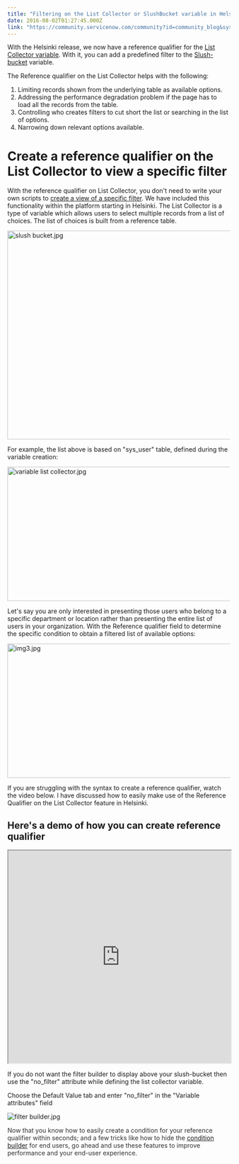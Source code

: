 ```yaml
---
title: "Filtering on the List Collector or SlushBucket variable in Helsinki"
date: 2016-08-02T01:27:45.000Z
link: "https://community.servicenow.com/community?id=community_blog&sys_id=2c6d6a29dbd0dbc01dcaf3231f96197b"
---
```

<p>With the Helsinki release, we now have a reference qualifier for the <a title="ocs.servicenow.com/bundle/helsinki-it-service-management/page/product/service-catalog-management/reference/r_VariableTypes.html" href="https://docs.servicenow.com/bundle/helsinki-it-service-management/page/product/service-catalog-management/reference/r_VariableTypes.html">List Collector variable</a>. With it, you can add a predefined filter to the <a title="ocs.servicenow.com/bundle/helsinki-servicenow-platform/page/use/common-ui-elements/task/t_UseSlushbuckets.html" href="https://docs.servicenow.com/bundle/helsinki-servicenow-platform/page/use/common-ui-elements/task/t_UseSlushbuckets.html">Slush-bucket</a> variable.</p><p></p><p>The Reference qualifier on the List Collector helps with the following:</p><ol style="list-style-type: decimal;"><li>Limiting records shown from the underlying table as available options.</li><li>Addressing the performance degradation problem if the page has to load all the records from the table.</li><li>Controlling who creates filters to cut short the list or searching in the list of options.</li><li>Narrowing down relevant options available.</li></ol><p></p><h1>Create a reference qualifier on the List Collector to view a specific filter</h1><p>With the reference qualifier on List Collector, you don't need to write your own scripts to <a title="" _jive_internal="true" href="/community?id=community_question&sys_id=76bf3a6ddb58dbc01dcaf3231f961993">create a view of a specific filter</a>. We have included this functionality within the platform starting in Helsinki. The List Collector is a type of variable which allows users to select multiple records from a list of choices. The list of choices is built from a reference table.</p><p><img   alt="slush bucket.jpg" class="image-10 jive-image" src="12fc8d0adbd41b04ed6af3231f9619c3.iix" style="width: 620px; height: 471px; display: block; margin-left: auto; margin-right: auto;"/></p><p></p><p>For example, the list above is based on "sys_user" table, defined during the variable creation:</p><p><img   alt="variable list collector.jpg" class="image-11 jive-image" src="695ea80adb585f048c8ef4621f961935.iix" style="width: 620px; height: 303px; display: block; margin-left: auto; margin-right: auto;"/></p><p>Let's say you are only interested in presenting those users who belong to a specific department or location rather than presenting the entire list of users in your organization. With the Reference qualifier field to determine the specific condition to obtain a filtered list of available options:</p><p><img   alt="img3.jpg" class="image-12 jive-image" src="d0fa0082db109fc03eb27a9e0f961969.iix" style="width: 620px; height: 303px; display: block; margin-left: auto; margin-right: auto;"/></p><p></p><p>If you are struggling with the syntax to create a reference qualifier, watch the video below. I have discussed how to easily make use of the Reference Qualifier on the List Collector feature in Helsinki.</p><p></p><h2>Here's a demo of how you can create reference qualifier</h2><p></p><p><iframe id='video_tinymce_8624' style='width: 100%; height: 480px;' src=https://youtube.com/embed/krtKaV3R89Y?showinfo=0></iframe></p><p></p><p></p><p>If you do not want the filter builder to display above your slush-bucket then use the "no_filter" attribute while defining the list collector variable.</p><p>Choose the Default Value tab and enter "no_filter" in the "Variable attributes" field</p><p></p><p><img   alt="filter builder.jpg" class="image-9 jive-image" src="73a0bbb5db18df04e9737a9e0f96190e.iix" style="height: auto; display: block; margin-left: auto; margin-right: auto;"/></p><p></p><p></p><p><span style="color: #303030;">Now that you know how to easily create a condition for your reference qualifier within seconds; and a few tricks like how to hide the <a title="ocs.servicenow.com/bundle/helsinki-servicenow-platform/page/use/common-ui-elements/reference/r_BuildingConditions.html" href="https://docs.servicenow.com/bundle/helsinki-servicenow-platform/page/use/common-ui-elements/reference/r_BuildingConditions.html">condition builder</a> for end users, go ahead and use these features to improve performance and your end-user experience.</span></p>